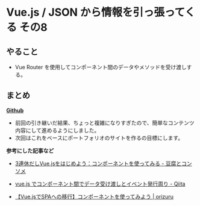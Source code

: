 # Vue.js / JSON から情報を引っ張ってくる その8

## やること

- Vue Router を使用してコンポーネント間のデータやメソッドを受け渡しする。



## まとめ

[**Github**](https://github.com/yuheijotaki/vue-study_20190222)

- 前回の引き継いだ結果、ちょっと複雑になりすぎたので、簡単なコンテンツ内容にして進めるようにしました。
- 次回はこれをベースにポートフォリオのサイトを作るの目標にします。

**参考にした記事など**

- [3連休だしVue\.jsをはじめよう：コンポーネントを使ってみる \- 豆腐とコンソメ](https://www.tohuandkonsome.site/entry/2017/10/09/004525)

- [vue\.js でコンポーネント間でデータ受け渡しとイベント発行周り \- Qiita](https://qiita.com/sasarkyz/items/347bcedec8e20d4fdd76)
- [【Vue\.jsでSPAへの移行】コンポーネントを使ってみよう \| orizuru](https://orizuru.io/blog/vue-js/component/)




